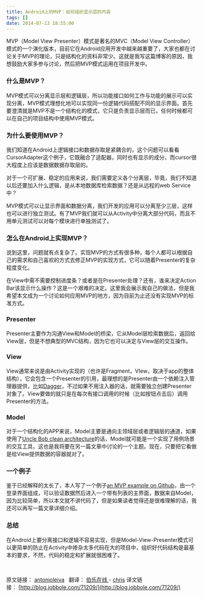 ```yaml
---
title: Android上的MVP：如何组织显示层的内容
tags: []
date: 2014-07-13 18:55:00
---
```


MVP（Model View Presenter）模式是著名的MVC（Model View Controller）模式的一个演化版本，目前它在Android应用开发中越来越重要了，大家也都在讨论关于MVP的理论，只是结构化的资料非常少。这就是我写这篇博客的原因，我想鼓励大家多参与讨论，然后把MVP模式运用在项目开发中。

### 什么是MVP？

MVP模式可以分离显示层和逻辑层，所以功能接口如何工作与功能的展示可以实现分离，MVP模式理想化地可以实现同一份逻辑代码搭配不同的显示界面。首先要澄清就是MVP不是一个结构化的模式，它只是负责显示层而已，任何时候都可以在自己的项目结构中使用MVP模式。

### 为什么要使用MVP？

我们知道在Android上逻辑接口和数据存取是紧耦合的，这个问题可以看看CursorAdapter这个例子，它既融合了适配器，同时也有显示的成分，而cursor很大程度上应该是数据数据存取层的。

对于一个可扩展、稳定的应用来说，我们需要定义各个分离层，毕竟，我们不知道以后还要加入什么逻辑，是从本地数据库检索数据？还是从远程的web Service中？

MVP模式可以让显示界面和数据分离，我们开发的应用可以分离至少三层，这样也可以进行独立测试。有了MVP我们就可以从Activity中分离大部分代码，而且不用单元测试可以对每个模块进行单独测试了。

### 怎么在Android上实现MVP？

说到这里，问题就有点复杂了。实现MVP的方式有很多种，每个人都可以根据自己的需求和自己喜欢的方式去修正MVP的实现方式，它可以随着Presenter的复杂程度变化。

在View中需不需要控制进度条？或者是在Presenter处理？还有，谁来决定Action Bar该显示什么操作？这是一个艰难的决定。这里我会展示我自己的做法，但是我希望本文成为一个讨论如何应用MVP的地方，因为目前为止还没有实现MVP的标准方式。

### Presenter

Presenter主要作为沟通View和Model的桥梁，它从Model层检索数据后，返回给View层，但是不想典型的MVC结构，因为它也可以决定与View层的交互操作。

### View

View通常来说是由Activity实现的（也许是Fragment，VIew，取决于app的整体结构），它会包含一个Presenter的引用，最理想的是Presenter由一个依赖注入管理器提供，比如[Dagger](http://square.github.io/dagger/)，不过如果不用注入器的话，就需要独立创建Presenter对象了。View要做的就只是在每次有接口调用的时候（比如按钮点击后）调用Presenter的方法。

### Model

对于一个结构化的APP来说，Model主要是通向主领域层或者逻辑层的通道，如果使用了[Uncle Bob clean architecture](http://blog.8thlight.com/uncle-bob/2012/08/13/the-clean-architecture.html)的话，Model就可能是一个实现了用例场景的交互工具，这也是我将要在另一篇文章中讨论的一个主题。现在，只要把它看做是给View提供数据的容器就对了。

### 一个例子

鉴于已经解释的太长了，本人写了一个例子[an MVP example on Github](https://github.com/antoniolg/androidmvp)，由一个登录界面组成，可以验证数据然后进入一个带有列表的主界面，数据来自Model，因为比较简单，所以本文就不讲代码了，但是如果读者觉得还是很难理解的话，我还可以再写一篇文章详细介绍。

### 总结

在Android上要分离接口和逻辑不容易实现，但是Model-View-Presenter模式可以更简单的防止在Activity中掺杂太多代码在大的项目中，组织好代码结构是最基本的要求，不然，代码的稳定和扩展就很困难了。

&nbsp;

原文链接：&nbsp;[antonioleiva](http://antonioleiva.com/mvp-android/)&nbsp;&nbsp;&nbsp;翻译：&nbsp;[伯乐在线&nbsp;](http://blog.jobbole.com/)-&nbsp;[chris](http://blog.jobbole.com/author/chris/)
译文链接：&nbsp;[http://blog.jobbole.com/71209/](http://blog.jobbole.com/71209/)